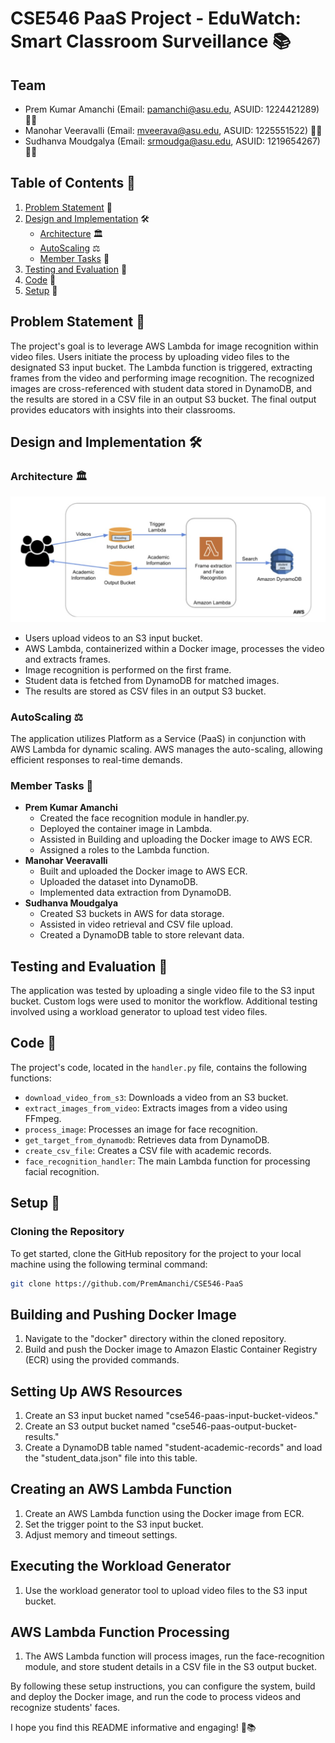 # CSE546 PaaS Project - EduWatch: Smart Classroom Surveillance 📚

## Team
- Prem Kumar Amanchi (Email: pamanchi@asu.edu, ASUID: 1224421289) 🧑‍💼
- Manohar Veeravalli (Email: mveerava@asu.edu, ASUID: 1225551522) 🧑‍💼
- Sudhanva Moudgalya (Email: srmoudga@asu.edu, ASUID: 1219654267) 🧑‍💼

## Table of Contents 📜
1. [Problem Statement](#problem-statement) 🎯
2. [Design and Implementation](#design-and-implementation) 🛠️
    - [Architecture](#architecture) 🏛️
    - [AutoScaling](#autoscaling) ⚖️
    - [Member Tasks](#member-tasks) 👥
3. [Testing and Evaluation](#testing-and-evaluation) 🧪
4. [Code](#code) 📝
5. [Setup](#setup) 🚀

## Problem Statement 🎯
The project's goal is to leverage AWS Lambda for image recognition within video files. Users initiate the process by uploading video files to the designated S3 input bucket. The Lambda function is triggered, extracting frames from the video and performing image recognition. The recognized images are cross-referenced with student data stored in DynamoDB, and the results are stored in a CSV file in an output S3 bucket. The final output provides educators with insights into their classrooms.

## Design and Implementation 🛠️
### Architecture 🏛️
![Architecture](https://github.com/PremAmanchi/CSE546-PaaS/blob/main/data/PaaS%20Architecture.png?raw=true)
- Users upload videos to an S3 input bucket.
- AWS Lambda, containerized within a Docker image, processes the video and extracts frames.
- Image recognition is performed on the first frame.
- Student data is fetched from DynamoDB for matched images.
- The results are stored as CSV files in an output S3 bucket.

### AutoScaling ⚖️
The application utilizes Platform as a Service (PaaS) in conjunction with AWS Lambda for dynamic scaling. AWS manages the auto-scaling, allowing efficient responses to real-time demands.

### Member Tasks 👥
- **Prem Kumar Amanchi**
    - Created the face recognition module in handler.py.
    - Deployed the container image in Lambda.
    - Assisted in Building and uploading the Docker image to AWS ECR.
    - Assigned a roles to the Lambda function.
- **Manohar Veeravalli**
    - Built and uploaded the Docker image to AWS ECR.
    - Uploaded the dataset into DynamoDB.
    - Implemented data extraction from DynamoDB.
- **Sudhanva Moudgalya**
    - Created S3 buckets in AWS for data storage.
    - Assisted in video retrieval and CSV file upload.
    - Created a DynamoDB table to store relevant data.

## Testing and Evaluation 🧪
The application was tested by uploading a single video file to the S3 input bucket. Custom logs were used to monitor the workflow. Additional testing involved using a workload generator to upload test video files.

## Code 📝
The project's code, located in the `handler.py` file, contains the following functions:
- `download_video_from_s3`: Downloads a video from an S3 bucket.
- `extract_images_from_video`: Extracts images from a video using FFmpeg.
- `process_image`: Processes an image for face recognition.
- `get_target_from_dynamodb`: Retrieves data from DynamoDB.
- `create_csv_file`: Creates a CSV file with academic records.
- `face_recognition_handler`: The main Lambda function for processing facial recognition.

## Setup 🚀
### Cloning the Repository
To get started, clone the GitHub repository for the project to your local machine using the following terminal command:
```bash
git clone https://github.com/PremAmanchi/CSE546-PaaS
```

## Building and Pushing Docker Image
1. Navigate to the "docker" directory within the cloned repository.
2. Build and push the Docker image to Amazon Elastic Container Registry (ECR) using the provided commands.

## Setting Up AWS Resources
1. Create an S3 input bucket named "cse546-paas-input-bucket-videos."
2. Create an S3 output bucket named "cse546-paas-output-bucket-results."
3. Create a DynamoDB table named "student-academic-records" and load the "student_data.json" file into this table.

## Creating an AWS Lambda Function
1. Create an AWS Lambda function using the Docker image from ECR.
2. Set the trigger point to the S3 input bucket.
3. Adjust memory and timeout settings.

## Executing the Workload Generator
1. Use the workload generator tool to upload video files to the S3 input bucket.

## AWS Lambda Function Processing
1. The AWS Lambda function will process images, run the face-recognition module, and store student details in a CSV file in the S3 output bucket.

By following these setup instructions, you can configure the system, build and deploy the Docker image, and run the code to process videos and recognize students' faces.

I hope you find this README informative and engaging! 🚀📚

